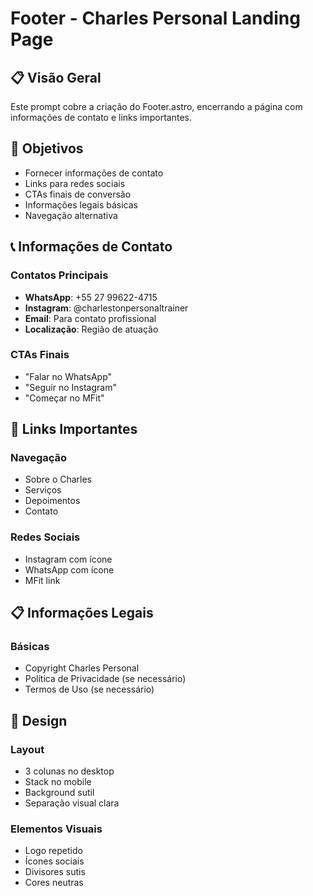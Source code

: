 # Footer - Charles Personal Landing Page

## 📋 Visão Geral

Este prompt cobre a criação do Footer.astro, encerrando a página com informações de contato e links importantes.

## 🎯 Objetivos

- Fornecer informações de contato
- Links para redes sociais
- CTAs finais de conversão
- Informações legais básicas
- Navegação alternativa

## 📞 Informações de Contato

### Contatos Principais
- **WhatsApp**: +55 27 99622-4715
- **Instagram**: @charlestonpersonaltrainer
- **Email**: Para contato profissional
- **Localização**: Região de atuação

### CTAs Finais
- "Falar no WhatsApp"
- "Seguir no Instagram"
- "Começar no MFit"

## 🔗 Links Importantes

### Navegação
- Sobre o Charles
- Serviços
- Depoimentos
- Contato

### Redes Sociais
- Instagram com ícone
- WhatsApp com ícone
- MFit link

## 📋 Informações Legais

### Básicas
- Copyright Charles Personal
- Política de Privacidade (se necessário)
- Termos de Uso (se necessário)

## 🎨 Design

### Layout
- 3 colunas no desktop
- Stack no mobile
- Background sutil
- Separação visual clara

### Elementos Visuais
- Logo repetido
- Ícones sociais
- Divisores sutis
- Cores neutras